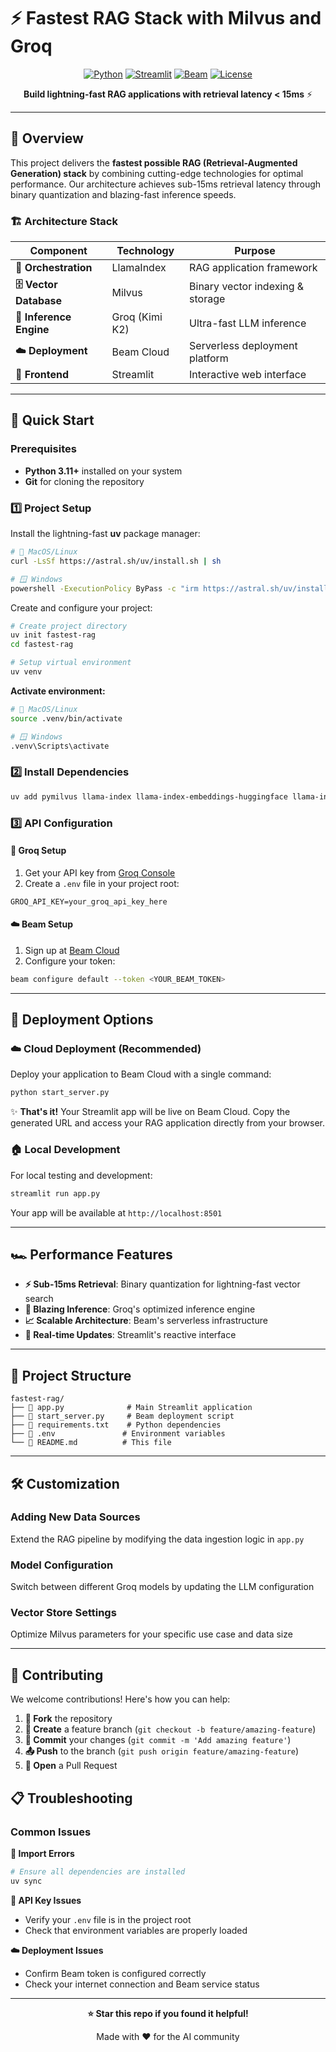 # ⚡ Fastest RAG Stack with Milvus and Groq

<div align="center">

[![Python](https://img.shields.io/badge/Python-3.11+-blue.svg)](https://python.org)
[![Streamlit](https://img.shields.io/badge/Streamlit-1.28+-red.svg)](https://streamlit.io)
[![Beam](https://img.shields.io/badge/Beam-Cloud-purple.svg)](https://beam.cloud)
[![License](https://img.shields.io/badge/License-MIT-green.svg)](LICENSE)

**Build lightning-fast RAG applications with retrieval latency < 15ms** ⚡

</div>

---

## 🎯 Overview

This project delivers the **fastest possible RAG (Retrieval-Augmented Generation) stack** by combining cutting-edge technologies for optimal performance. Our architecture achieves sub-15ms retrieval latency through binary quantization and blazing-fast inference speeds.

### 🏗️ Architecture Stack

| Component | Technology | Purpose |
|-----------|------------|---------|
| **🧠 Orchestration** | LlamaIndex | RAG application framework |
| **🗄️ Vector Database** | Milvus | Binary vector indexing & storage |
| **🚀 Inference Engine** | Groq (Kimi K2) | Ultra-fast LLM inference |
| **☁️ Deployment** | Beam Cloud | Serverless deployment platform |
| **🎨 Frontend** | Streamlit | Interactive web interface |

---

## 🚀 Quick Start

### Prerequisites

- **Python 3.11+** installed on your system
- **Git** for cloning the repository

### 1️⃣ Project Setup

Install the lightning-fast **uv** package manager:

```bash
# 🍎 MacOS/Linux
curl -LsSf https://astral.sh/uv/install.sh | sh

# 🪟 Windows
powershell -ExecutionPolicy ByPass -c "irm https://astral.sh/uv/install.ps1 | iex"
```

Create and configure your project:

```bash
# Create project directory
uv init fastest-rag
cd fastest-rag

# Setup virtual environment
uv venv
```

**Activate environment:**
```bash
# 🍎 MacOS/Linux
source .venv/bin/activate

# 🪟 Windows
.venv\Scripts\activate
```

### 2️⃣ Install Dependencies

```bash
uv add pymilvus llama-index llama-index-embeddings-huggingface llama-index-llms-groq streamlit beam-client
```

### 3️⃣ API Configuration

#### 🔑 Groq Setup
1. Get your API key from [Groq Console](https://console.groq.com/)
2. Create a `.env` file in your project root:

```env
GROQ_API_KEY=your_groq_api_key_here
```

#### ☁️ Beam Setup
1. Sign up at [Beam Cloud](https://www.beam.cloud/)
2. Configure your token:

```bash
beam configure default --token <YOUR_BEAM_TOKEN>
```

---

## 🚀 Deployment Options

### ☁️ Cloud Deployment (Recommended)

Deploy your application to Beam Cloud with a single command:

```bash
python start_server.py
```

✨ **That's it!** Your Streamlit app will be live on Beam Cloud. Copy the generated URL and access your RAG application directly from your browser.

### 🏠 Local Development

For local testing and development:

```bash
streamlit run app.py
```

Your app will be available at `http://localhost:8501`

---

## 🏎️ Performance Features

- **⚡ Sub-15ms Retrieval**: Binary quantization for lightning-fast vector search
- **🚀 Blazing Inference**: Groq's optimized inference engine
- **📈 Scalable Architecture**: Beam's serverless infrastructure
- **🔄 Real-time Updates**: Streamlit's reactive interface

---

## 📁 Project Structure

```
fastest-rag/
├── 📄 app.py              # Main Streamlit application
├── 🚀 start_server.py     # Beam deployment script
├── 🔧 requirements.txt    # Python dependencies
├── 🔐 .env               # Environment variables
└── 📖 README.md          # This file
```

---

## 🛠️ Customization

### Adding New Data Sources
Extend the RAG pipeline by modifying the data ingestion logic in `app.py`

### Model Configuration
Switch between different Groq models by updating the LLM configuration

### Vector Store Settings
Optimize Milvus parameters for your specific use case and data size

---

## 🤝 Contributing

We welcome contributions! Here's how you can help:

1. **🍴 Fork** the repository
2. **🌟 Create** a feature branch (`git checkout -b feature/amazing-feature`)
3. **💾 Commit** your changes (`git commit -m 'Add amazing feature'`)
4. **📤 Push** to the branch (`git push origin feature/amazing-feature`)
5. **🔄 Open** a Pull Request

## 📋 Troubleshooting

### Common Issues

**🐛 Import Errors**
```bash
# Ensure all dependencies are installed
uv sync
```

**🔑 API Key Issues**
- Verify your `.env` file is in the project root
- Check that environment variables are properly loaded

**☁️ Deployment Issues**
- Confirm Beam token is configured correctly
- Check your internet connection and Beam service status

---
<div align="center">

**⭐ Star this repo if you found it helpful!**

Made with ❤️ for the AI community

</div>
